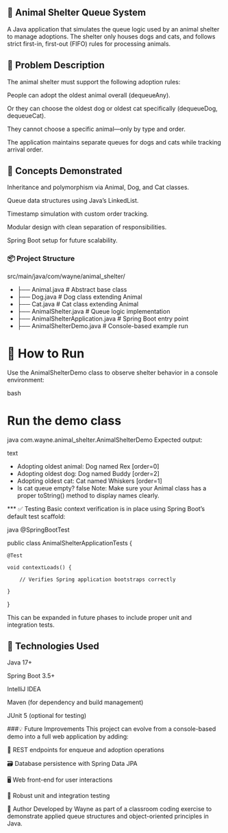 ## 🐾 Animal Shelter Queue System
A Java application that simulates the queue logic used by an animal shelter to manage adoptions. The shelter only houses dogs and cats, and follows strict first-in, first-out (FIFO) rules for processing animals.

## 📌 Problem Description
The animal shelter must support the following adoption rules:

People can adopt the oldest animal overall (dequeueAny).

Or they can choose the oldest dog or oldest cat specifically (dequeueDog, dequeueCat).

They cannot choose a specific animal—only by type and order.

The application maintains separate queues for dogs and cats while tracking arrival order.

## 🧠 Concepts Demonstrated
Inheritance and polymorphism via Animal, Dog, and Cat classes.

Queue data structures using Java’s LinkedList.

Timestamp simulation with custom order tracking.

Modular design with clean separation of responsibilities.

Spring Boot setup for future scalability.

### 📦 Project Structure
src/main/java/com/wayne/animal_shelter/
- ├── Animal.java          # Abstract base class
- ├── Dog.java             # Dog class extending Animal
- ├── Cat.java             # Cat class extending Animal
- ├── AnimalShelter.java   # Queue logic implementation
- ├── AnimalShelterApplication.java    # Spring Boot entry point
- ├── AnimalShelterDemo.java           # Console-based example run
  
# 🚀 How to Run
Use the AnimalShelterDemo class to observe shelter behavior in a console environment:

bash

# Run the demo class
java com.wayne.animal_shelter.AnimalShelterDemo
Expected output:

text
- Adopting oldest animal: Dog named Rex [order=0]
- Adopting oldest dog: Dog named Buddy [order=2]
- Adopting oldest cat: Cat named Whiskers [order=1]
- Is cat queue empty? false
Note: Make sure your Animal class has a proper toString() method to display names clearly.

*** ✅ Testing
Basic context verification is in place using Spring Boot’s default test scaffold:

java
@SpringBootTest

public class AnimalShelterApplicationTests {

    @Test
    
    void contextLoads() {
    
        // Verifies Spring application bootstraps correctly
        
    }
    
}

This can be expanded in future phases to include proper unit and integration tests.

## 🧰 Technologies Used
Java 17+

Spring Boot 3.5+

IntelliJ IDEA

Maven (for dependency and build management)

JUnit 5 (optional for testing)

###💡 Future Improvements
This project can evolve from a console-based demo into a full web application by adding:

🔌 REST endpoints for enqueue and adoption operations

🗃️ Database persistence with Spring Data JPA

🖥️ Web front-end for user interactions

🧪 Robust unit and integration testing

🐾 Author
Developed by Wayne as part of a classroom coding exercise to demonstrate applied queue structures and object-oriented principles in Java.

